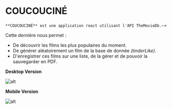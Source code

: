 # COUCOUCINÉ

`**COUCOUCINÉ** est une application react utilisant l'API TheMovieDb.~`= 

Cette dernière nous permet :
- De découvrir les films les plus populaires du moment.
- De générer aléatoirement un film de la base de donnée *(tinderLike)*.
- D'enregistrer ces films sur une liste, de la gérer et de pouvoir la sauvegarder en PDF.


**Desktop Version**

![alt](http://prjski.xyz/img/github/coucoucine_lg.gif)

**Mobile Version**

![alt](https://github.com/jeanpruski/jeanpruski.github.io/blob/master/gif/coucoucine_sm.gif?raw=true)
